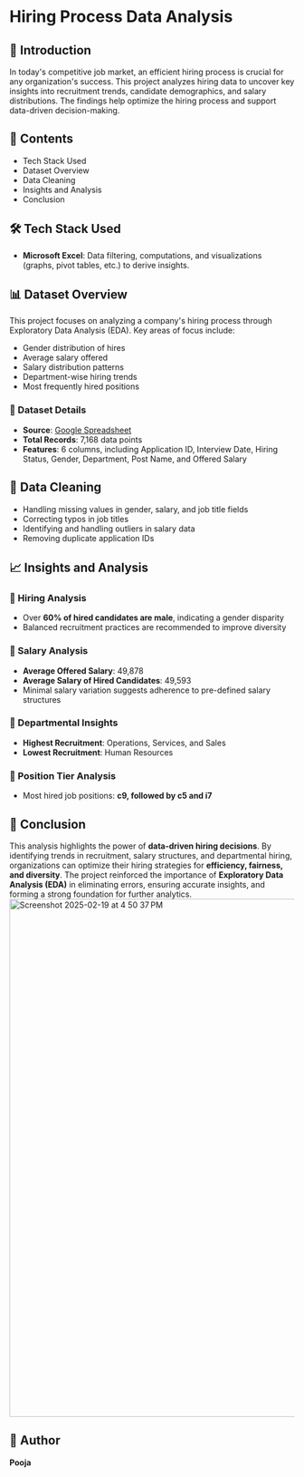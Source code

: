 # Hiring Process Data Analysis  

## 📌 Introduction  
In today's competitive job market, an efficient hiring process is crucial for any organization's success. This project analyzes hiring data to uncover key insights into recruitment trends, candidate demographics, and salary distributions. The findings help optimize the hiring process and support data-driven decision-making.  

## 📑 Contents  
- Tech Stack Used  
- Dataset Overview  
- Data Cleaning  
- Insights and Analysis  
- Conclusion  

## 🛠 Tech Stack Used  
- **Microsoft Excel**: Data filtering, computations, and visualizations (graphs, pivot tables, etc.) to derive insights.  

## 📊 Dataset Overview  
This project focuses on analyzing a company's hiring process through Exploratory Data Analysis (EDA). Key areas of focus include:  
- Gender distribution of hires  
- Average salary offered  
- Salary distribution patterns  
- Department-wise hiring trends  
- Most frequently hired positions  

### 🔹 Dataset Details  
- **Source**: [Google Spreadsheet](https://docs.google.com/spreadsheets/d/1MYJXAjKa-A3CxKjrv0YKKNepEf7Gk7Wn/edit?gid=1381644092#gid=1381644092)  
- **Total Records**: 7,168 data points  
- **Features**: 6 columns, including Application ID, Interview Date, Hiring Status, Gender, Department, Post Name, and Offered Salary  

## 🧹 Data Cleaning  
- Handling missing values in gender, salary, and job title fields  
- Correcting typos in job titles  
- Identifying and handling outliers in salary data  
- Removing duplicate application IDs  

## 📈 Insights and Analysis  
### 🔸 Hiring Analysis  
- Over **60% of hired candidates are male**, indicating a gender disparity  
- Balanced recruitment practices are recommended to improve diversity  

### 🔸 Salary Analysis  
- **Average Offered Salary**: 49,878  
- **Average Salary of Hired Candidates**: 49,593  
- Minimal salary variation suggests adherence to pre-defined salary structures  

### 🔸 Departmental Insights  
- **Highest Recruitment**: Operations, Services, and Sales  
- **Lowest Recruitment**: Human Resources  

### 🔸 Position Tier Analysis  
- Most hired job positions: **c9, followed by c5 and i7**  

## 🎯 Conclusion  
This analysis highlights the power of **data-driven hiring decisions**. By identifying trends in recruitment, salary structures, and departmental hiring, organizations can optimize their hiring strategies for **efficiency, fairness, and diversity**. The project reinforced the importance of **Exploratory Data Analysis (EDA)** in eliminating errors, ensuring accurate insights, and forming a strong foundation for further analytics.  
<img width="914" alt="Screenshot 2025-02-19 at 4 50 37 PM" src="https://github.com/user-attachments/assets/155b9b0c-2cb0-4269-a30b-58c3b8b1754c" />
## 📌 Author  
**Pooja**  
